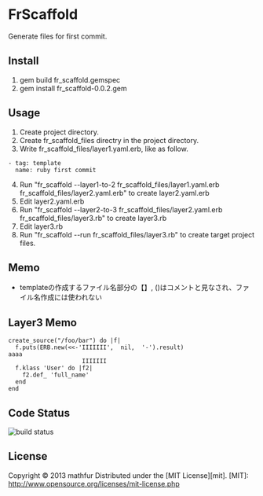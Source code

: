 FrScaffold
==================
Generate files for first commit.

Install
-------
 1. gem build fr_scaffold.gemspec
 2. gem install fr_scaffold-0.0.2.gem

Usage
-----
 1. Create project directory.
 2. Create fr_scaffold_files directry in the project directory.
 3. Write fr_scaffold_files/layer1.yaml.erb, like as follow.
```
- tag: template
  name: ruby first commit
```
 4. Run "fr_scaffold --layer1-to-2 fr_scaffold_files/layer1.yaml.erb fr_scaffold_files/layer2.yaml.erb" to create layer2.yaml.erb
 5. Edit layer2.yaml.erb
 6. Run "fr_scaffold --layer2-to-3 fr_scaffold_files/layer2.yaml.erb fr_scaffold_files/layer3.rb" to create layer3.rb
 7. Edit layer3.rb
 8. Run "fr_scaffold --run fr_scaffold_files/layer3.rb" to create target project files.

Memo
----
* templateの作成するファイル名部分の【】, ()はコメントと見なされ、ファイル名作成には使われない

Layer3 Memo
-----------
```
create_source("/foo/bar") do |f|
  f.puts(ERB.new(<<-'IIIIIII',  nil,  '-').result)
aaaa
                     IIIIIII
  f.klass 'User' do |f2|
    f2.def_ 'full_name'
  end
end
```

Code Status
------------------
![build status](https://travis-ci.org/mathfur/fr_scaffold.png)

License
-------
Copyright &copy; 2013 mathfur
Distributed under the [MIT License][mit].
[MIT]: http://www.opensource.org/licenses/mit-license.php
